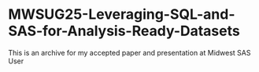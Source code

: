 # MWSUG25-Leveraging-SQL-and-SAS-for-Analysis-Ready-Datasets
This is an archive for my accepted paper and presentation at Midwest SAS User
